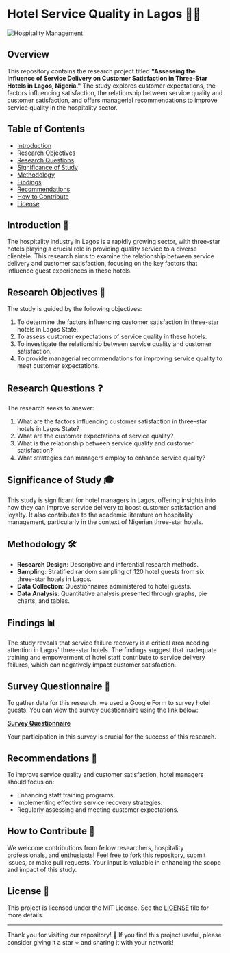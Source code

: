 # Hotel Service Quality in Lagos 🏨✨

![Hospitality Management](https://beta-computers.com/wp-content/uploads/2020/01/tourism-jobs.jpg)

## Overview
This repository contains the research project titled **"Assessing the Influence of Service Delivery on Customer Satisfaction in Three-Star Hotels in Lagos, Nigeria."** The study explores customer expectations, the factors influencing satisfaction, the relationship between service quality and customer satisfaction, and offers managerial recommendations to improve service quality in the hospitality sector.

## Table of Contents
- [Introduction](#introduction)
- [Research Objectives](#research-objectives)
- [Research Questions](#research-questions)
- [Significance of Study](#significance-of-study)
- [Methodology](#methodology)
- [Findings](#findings)
- [Recommendations](#recommendations)
- [How to Contribute](#how-to-contribute)
- [License](#license)

## Introduction 📖
The hospitality industry in Lagos is a rapidly growing sector, with three-star hotels playing a crucial role in providing quality service to a diverse clientele. This research aims to examine the relationship between service delivery and customer satisfaction, focusing on the key factors that influence guest experiences in these hotels.

## Research Objectives 🎯
The study is guided by the following objectives:
1. To determine the factors influencing customer satisfaction in three-star hotels in Lagos State.
2. To assess customer expectations of service quality in these hotels.
3. To investigate the relationship between service quality and customer satisfaction.
4. To provide managerial recommendations for improving service quality to meet customer expectations.

## Research Questions ❓
The research seeks to answer:
1. What are the factors influencing customer satisfaction in three-star hotels in Lagos State?
2. What are the customer expectations of service quality?
3. What is the relationship between service quality and customer satisfaction?
4. What strategies can managers employ to enhance service quality?

## Significance of Study 🎓
This study is significant for hotel managers in Lagos, offering insights into how they can improve service delivery to boost customer satisfaction and loyalty. It also contributes to the academic literature on hospitality management, particularly in the context of Nigerian three-star hotels.

## Methodology 🛠️
- **Research Design**: Descriptive and inferential research methods.
- **Sampling**: Stratified random sampling of 120 hotel guests from six three-star hotels in Lagos.
- **Data Collection**: Questionnaires administered to hotel guests.
- **Data Analysis**: Quantitative analysis presented through graphs, pie charts, and tables.

## Findings 📊
The study reveals that service failure recovery is a critical area needing attention in Lagos' three-star hotels. The findings suggest that inadequate training and empowerment of hotel staff contribute to service delivery failures, which can negatively impact customer satisfaction.

## Survey Questionnaire 📝
To gather data for this research, we used a Google Form to survey hotel guests. You can view the survey questionnaire using the link below:

[**Survey Questionnaire**](https://docs.google.com/forms/d/e/1FAIpQLSf2vWCYQF0x1qgIcZh_JzfseOWrWGf_XtQyFZqbwK_zMtTYKA/viewform?usp=sf_link)

Your participation in this survey is crucial for the success of this research.

## Recommendations 📝
To improve service quality and customer satisfaction, hotel managers should focus on:
- Enhancing staff training programs.
- Implementing effective service recovery strategies.
- Regularly assessing and meeting customer expectations.

## How to Contribute 🤝
We welcome contributions from fellow researchers, hospitality professionals, and enthusiasts! Feel free to fork this repository, submit issues, or make pull requests. Your input is valuable in enhancing the scope and impact of this study.

## License 📜
This project is licensed under the MIT License. See the [LICENSE](LICENSE) file for more details.

---

Thank you for visiting our repository! 🌟 If you find this project useful, please consider giving it a star ⭐ and sharing it with your network!
